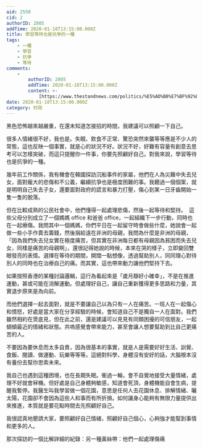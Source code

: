 ```yaml
---
aid: 2550
cid: 2
authorID: 2805
addTime: 2020-01-18T13:15:00.000Z
title: 學習等待也是抗爭的一種
tags:
    - 一種
    - 學習
    - 抗爭
    - 等待
comments:
    -
        authorID: 2805
        addTime: 2020-01-18T13:15:00.000Z
        content: >-
            [https://www.thestandnews.com/politics/%E5%AD%B8%E7%BF%92%E7%AD%89%E5%BE%85%E4%B9%9F%E6%98%AF%E6%8A%97%E7%88%AD%E7%9A%84%E4%B8%80%E7%A8%AE/](https://www.thestandnews.com/politics/%E5%AD%B8%E7%BF%92%E7%AD%89%E5%BE%85%E4%B9%9F%E6%98%AF%E6%8A%97%E7%88%AD%E7%9A%84%E4%B8%80%E7%A8%AE/)
date: 2020-01-18T13:15:00.000Z
category: 时政
---
```


黑色恐怖越來越嚴重，在還未知道怎接招的時間，我建議可以照顧一下自己。

很多人情緒很不好，我也是。失眠、飲食不正常、驚恐突然來襲等等應是不少人的常態，這也反映一個事實，就是心的狀況不好。狀況不好，好難有容量有創意去思考可以怎樣突破，而這只提醒你一件事，你要先照顧好自己。對我來說，學習等待也是抗爭的一種。

幾年前工作關係，我有機會在韓國探訪沉船事件的家屬，他們在人為災難中失去兒女，面對龐大的悲傷和不公義，繼續抗爭也是極度困難的事。我聽過一個個案，就是明明自己失去子女，還要面對政府的謊言和暴力打壓，傷心到某一日牙齒開始一隻一隻的脫落。

但在比較成熟的公民社會中，他們懂得一起處理悲傷，然後一起等待和堅持。  這些父母分別成立了一個媽媽 office 和爸爸 office，一起組織下一步行動，同時也在一起療傷。我問其中一個媽媽，你們平日在一起留守時會做些什麼，她說會一起做一些小手作賣去籌錢，然後捐給遠在非洲的母親，我問為什麼是非洲的母親，「因為我們失去兒女實在極度痛苦，但其實在非洲每日都有母親因為貧困而失去兒女，同樣是痛苦的母親啊」，還很記得她說的時候，本來在哭的樣子，立即變回雙眼發亮的表情。選擇在等待的期間，開闊一點想像，透過幫助別人，同同理心對待別人的同時也在治療自己的痛。而其實，這也帶來動力讓他們堅持下去。

如果按照香港的某種討論邏輯，這行為看起來是「歲月靜好小確幸」，不是在推進運動，甚或可能在消解運動。但處理好自己，讓自己重新獲得更多思路和力量，其實退步原來是為向前。

而他們選擇一起去面對，就是不要讓自己以為只有一人在痛苦。一班人在一起傷心和憤怒，好處是當大家在分享經驗的時候，會知道自己不是獨自一人在面對。我們雖然相約在煲底見，但在此之前，還是建議可以見見有同類困擾的可信朋友，一起傾傾最近的情緒和狀態。共嗚感覺會帶來能力，甚至會讓人想要幫助到比自己更痛苦的人。

不要因為要休息而太多自責，因為很基本的事實，就是人是需要好好生活、訓覺、食飯、閱讀、做運動、玩樂等等等。這絕對科學，身體沒有安好的話，大腦根本沒有養份去幫你思索未來。

我自己也遇到這種困境，也在長期失眠。衝過一輪，會不自覺地接受大量情緒，處理不好就會冧機。但好處是自己身體夠敏感，知道會死頂，身體機能自會生病，提醒我暫停。我醫生叫我學習做一個花園，意思是任何人去花園休息、排解情緒、曬太陽，花園卻不會因為這些人和事而有所折損。如何讓身心能夠有無限力量提供出來推進，本質就是要花點時間去先照顧好自己。

我很認真地懇請大家，要照顧好自己情緒，照顧好自己個心，心夠強才能幫到事情和更多的人。

那次探訪的一個比解詳細的紀錄：另一種黃絲帶：他們一起處理傷痛
